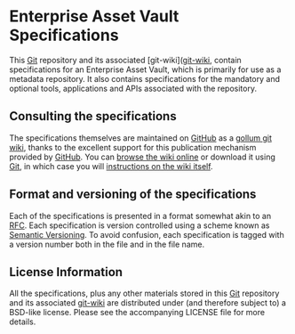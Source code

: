 # Enterprise Asset Vault Specifications

This [Git](http://git-scm.com) repository and its associated [git-wiki]([git-wiki](git://github.com/hyperthunk/eav_spec.wiki.git), contain specifications for an Enterprise Asset Vault, which is primarily for use as a metadata repository. It also contains specifications for the mandatory and optional tools, applications and APIs associated with the repository. 

## Consulting the specifications

The specifications themselves are maintained on [GitHub](http://github.com) as a [gollum git wiki](http://github.com/github/gollum), thanks to the excellent support for this publication mechanism provided by [GitHub](http://github.com). You can [browse the wiki online](http://github.com/hyperthunk/eav_spec/wiki) or download it using [Git](http://git-scm.com), in which case you will [instructions on the wiki itself](http://github.com/hyperthunk/eav_spec/wiki/_access). 

## Format and versioning of the specifications

Each of the specifications is presented in a format somewhat akin to an [RFC](http://en.wikipedia.org/wiki/Request_for_Comments). Each specification is version controlled using a scheme known as [Semantic Versioning](http://semver.org). To avoid confusion, each specification is tagged with a version number both in the file and in the file name.

## License Information

All the specifications, plus any other materials stored in this [Git](http://git-scm.com) repository and its associated [git-wiki](git://github.com/hyperthunk/eav_spec.wiki.git) are distributed under (and therefore subject to) a BSD-like license. Please see the accompanying LICENSE file for more details.  
